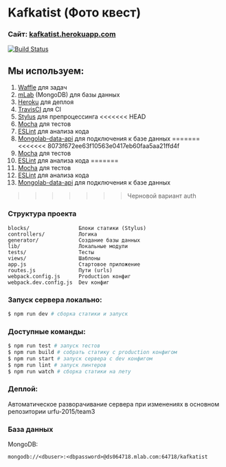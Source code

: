 # Kafkatist (Фото квест) 
### Сайт: [kafkatist.herokuapp.com](http://kafkatist.herokuapp.com)
[![Build Status](https://travis-ci.org/urfu-2015/team3.svg?branch=master)](https://travis-ci.org/urfu-2015/team3)

## Мы используем:
1. [Waffle](https://waffle.io/urfu-2015/team3) для задач
2. [mLab](https://mlab.com) (MongoDB) для базы данных
3. [Heroku](https://www.heroku.com) для деплоя
4. [TravisCI](https://travis-ci.org) для CI
5. [Stylus](http://stylus-lang.com/) для препроцессинга
<<<<<<< HEAD
6. [Mocha](https://mochajs.org/) для тестов
7. [ESLint](http://eslint.org/) для анализа кода 
8. [Mongolab-data-api](https://www.npmjs.com/package/mongolab-data-api) для подключения к базе данных
=======
<<<<<<< 8073f672ee63f10563e0417eb60faa5aa21ffd4f
6. [Mocha](https://mochajs.org/) для тестов
7. [ESLint](http://eslint.org/) для анализа кода 
=======
6. [Mocha](https://mochajs.org/) для тестов
7. [ESLint](http://eslint.org/) для анализа кода 
8. [Mongolab-data-api](https://www.npmjs.com/package/mongolab-data-api) для подключения к базе данных
>>>>>>> Черновой вариант
>>>>>>> auth

### Структура проекта
```
blocks/                Блоки статики (Stylus)
controllers/           Логика
generator/             Создание базы данных
lib/                   Локальные модули
tests/                 Тесты
views/                 Шаблоны
app.js                 Стартовое приложение
routes.js              Пути (urls)
webpack.config.js      Production конфиг
webpack.dev.config.js  Dev конфиг
```

### Запуск сервера локально:

```bash
$ npm run dev # сборка статики и запуск
```
### Доступные команды:

```bash
$ npm run test # запуск тестов
$ npm run build # собрать статику с production конфигом
$ npm run start # запуск сервера с dev конфигом
$ npm run lint # запуск линтеров
$ npm run watch # сборка статики на лету
```
### Деплой:
  Автоматическое разворачивание сервера при изменениях в основном репозитории urfu-2015/team3
  
### База данных
  MongoDB: 
  
    mongodb://<dbuser>:<dbpassword>@ds064718.mlab.com:64718/kafkatist

